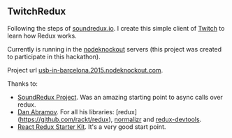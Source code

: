 ## TwitchRedux

Following the steps of [soundredux.io](https://github.com/andrewngu/sound-redux). I create this simple client of [Twitch](http://www.twitch.tv/) to learn how Redux works.

Currently is running in the [nodeknockout](http://www.nodeknockout.com/) servers (this project was created to participate in this hackathon).

Project url [usb-in-barcelona.2015.nodeknockout.com](http://usb-in-barcelona.2015.nodeknockout.com/).

Thanks to: 

*  [SoundRedux Project](https://github.com/andrewngu/sound-redux). Was an amazing starting point to async calls over redux.
*  [Dan Abramov](https://github.com/gaearon). For all his libraries: [redux] (https://github.com/rackt/redux), [normalizr](https://github.com/gaearon/normalizr) and [redux-devtools](https://github.com/gaearon/redux-devtools).
*  [React Redux Starter Kit](https://github.com/davezuko/react-redux-starter-kit). It's a very good start point. 
